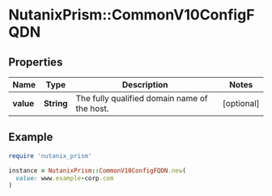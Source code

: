 # NutanixPrism::CommonV10ConfigFQDN

## Properties

| Name | Type | Description | Notes |
| ---- | ---- | ----------- | ----- |
| **value** | **String** | The fully qualified domain name of the host.  | [optional] |

## Example

```ruby
require 'nutanix_prism'

instance = NutanixPrism::CommonV10ConfigFQDN.new(
  value: www.example-corp.com
)
```

